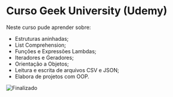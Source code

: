 # Curso Geek University (Udemy)

Neste curso pude aprender sobre:

- Estruturas aninhadas;
- List Comprehension;
- Funções e Expressões Lambdas;
- Iteradores e Geradores;
- Orientação a Objetos;
- Leitura e escrita de arquivos CSV e JSON;
- Elabora de projetos com OOP.

![Finalizado](http://img.shields.io/static/v1?label=STATUS&message=FINALIZADO&color=GREEN&style=for-the-badge)
